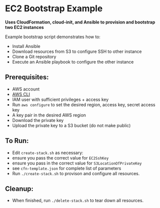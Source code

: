 # EC2 Bootstrap Example 

**Uses CloudFormation, cloud-init, and Ansible to provision and bootstrap two EC2 instances**

Example bootstrap script demonstrates how to:

* Install Ansible
* Download resources from S3 to configure SSH to other instance
* Clone a Git repository
* Execute an Ansible playbook to configure the other instance

## Prerequisites:

* AWS account
* [AWS CLI](https://aws.amazon.com/cli/)
* IAM user with sufficient privileges + access key
* Run `aws configure` to set the desired region, access key, secret access key
* A key pair in the desired AWS region
 * Download the private key
 * Upload the private key to a S3 bucket (do not make public)

## To Run:

* Edit `create-stack.sh` as necessary:
 * ensure you pass the correct value for `EC2SshKey`
 * ensure you pass in the correct value for `S3LocationOfPrivateKey`
 * see `cfn-template.json` for complete list of parameters
* Run `./create-stack.sh` to provison and configure all resources.

## Cleanup:

* When finished, run `./delete-stack.sh` to tear down all resources.
